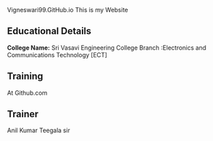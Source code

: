  Vigneswari99.GitHub.io
This is my Website  
## Educational Details ##
**College Name:** Sri Vasavi Engineering College 
Branch :Electronics and Communications Technology  [ECT]
## Training ## 
At Github.com
## Trainer ##
Anil Kumar Teegala sir 
